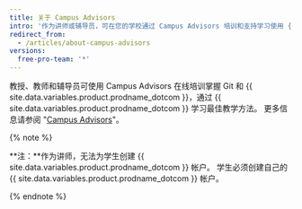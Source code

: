 ```yaml
---
title: 关于 Campus Advisors
intro: '作为讲师或辅导员，可在您的学校通过 Campus Advisors 培训和支持学习使用 {{ site.data.variables.product.prodname_dotcom }}。'
redirect_from:
  - /articles/about-campus-advisors
versions:
  free-pro-team: '*'
---
```


教授、教师和辅导员可使用 Campus Advisors 在线培训掌握 Git 和 {{ site.data.variables.product.prodname_dotcom }}，通过 {{ site.data.variables.product.prodname_dotcom }} 学习最佳教学方法。  更多信息请参阅 "[Campus Advisors](https://education.github.com/teachers/advisors)"。

{% note %}

**注：**作为讲师，无法为学生创建 {{ site.data.variables.product.prodname_dotcom }} 帐户。 学生必须创建自己的 {{ site.data.variables.product.prodname_dotcom }} 帐户。

{% endnote %}
